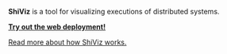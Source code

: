 **ShiViz** is a tool for visualizing executions of distributed systems.

**[Try out the web deployment!](http://bestchai.bitbucket.org/shiviz/)**

[Read more about how ShiViz works.](https://bitbucket.org/bestchai/shiviz/wiki/)

